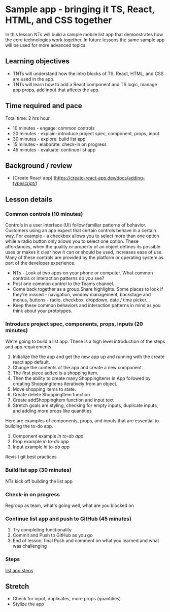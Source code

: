 # Sample app - bringing it TS, React, HTML, and CSS together

In this lesson NTs will build a sample mobile list app that demonstrates how the core technologies work together. In future lessons the same sample app will be used for more advanced topics.

## Learning objectives

* TNTs will understand how the intro blocks of TS, React, HTML, and CSS are used in the app.
* TNTs will learn how to add a React component and TS logic, manage app props, add input that affects the app.

## Time required and pace

Total time: 2 hrs hour

* 10 minutes - engage: common controls
* 20 minutes - explain: introduce project spec, component, props, input
* 30 minutes - explore: build list app
* 15 minutes - elaborate: check-in on progress
* 45 minutes - evaluate: continue list app

## Background / review

* [Create React app] (https://create-react-app.dev/docs/adding-typescript/)

## Lesson details

### Common controls (10 minutes)

Controls in a user interface (UI) follow familiar patterns of behavior. Customers using an app expect that certain controls behave in a certain way. For example - a checkbox allows you to select more than one option while a radio button only allows you to select one option. These affordances, when the quality or property of an object defines its possible uses or makes it clear how it can or should be used, increases ease of use. Many of these controls are provided by the platform or operating system as part of the developer experience.  

* NTs - Look at two apps on your phone or computer. What common controls or interaction patterns do you see?
* Post one common control to the Teams channel.
* Come back together as a group.Share highlights. Some places to look if they're missed - navigation, window management, backstage and menus, buttons - radio, checkbox, dropdown, date / time picker...
* Keep these common behaviors and interaction patterns in mind as you think about your prototypes.

### Introduce project spec, components, props, inputs (20 minutes)

We're going to build a list app. These is a high level introduction of the steps and app requirements.

1. Initialize the the app and get the new app up and running with the create react app default.
2. Change the contents of the app and create a new component.
3. The first piece added is a shopping item.
4. Then the ability to create many ShoppingItems in App followed by creating ShoppingItems iteratively from an object.
5. Move shopping items to state.
6. Create delete ShoppingItem function
7. Create addShoppingItem function and input text
8. Stretch goals are styling, checking for empty inputs, duplicate inputs, and adding more props like quantities

Here are examples of components, props, and inputs that are essential to building the to-do app.

1. Component example *in to-do app*
2. Prop example *in to-do app*
3. Input example *in to-do app*

Revisit git best practices

### Build list app (30 minutes)

NTs kick off building the list app

### Check-in on progress

Regroup as team, what's going well, what are you blocked on

### Continue list app and push to GitHub (45 minutes)

1. Try completing functionality
2. Commit and Push to GitHub as you go
3. End of lesson, final Push and comment on what you learned and what was challenging

### Steps

[list app steps]([ENGresource]ListAppSteps.md)

## Stretch

* Check for input, duplicates, more props (quantities)
* Stylize the app

